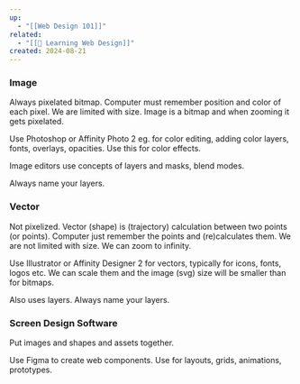 ```yaml
---
up:
  - "[[Web Design 101]]"
related:
  - "[[🎨 Learning Web Design]]"
created: 2024-08-21
---
```


### Image

Always pixelated bitmap. Computer must remember position and color of each pixel. We are limited with size. Image is a bitmap and when zooming it gets pixelated.

Use Photoshop or Affinity Photo 2 eg. for color editing, adding color layers, fonts, overlays, opacities. Use this for color effects.

Image editors use concepts of layers and masks, blend modes.

 Always name your layers.

### Vector

Not pixelized. Vector (shape) is (trajectory) calculation between two points (or points). Computer just remember the points and (re)calculates them. We are not limited with size. We can zoom to infinity.

Use Illustrator or Affinity Designer 2 for vectors, typically for icons, fonts, logos etc. We can scale them and the image (svg) size will be smaller than for bitmaps.

Also uses layers. Always name your layers.

### Screen Design Software

Put images and shapes  and assets together.

Use Figma to create web components. Use for layouts, grids, animations, prototypes.